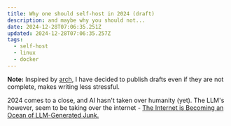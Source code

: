 ```yaml
---
title: Why one should self-host in 2024 (draft)
description: and maybe why you should not...
date: 2024-12-28T07:06:35.251Z
updated: 2024-12-28T07:06:35.257Z
tags:
  - self-host
  - linux
  - docker
---
```

**Note:** Inspired by [arch](https://architchandra.com/articles/the-perfectionists-guide-to-deploying-a-statamic-website-to-vercel), I have decided to publish drafts even if they are not  complete, makes writing less stressful.

2024 comes to a close, and AI hasn't taken over humanity (yet). The LLM's however, seem to be taking over the internet - [The Internet is Becoming an Ocean of LLM-Generated Junk.](https://www.trevorlasn.com/blog/the-internet-is-becoming-an-ocean-of-llm-generated-junk)